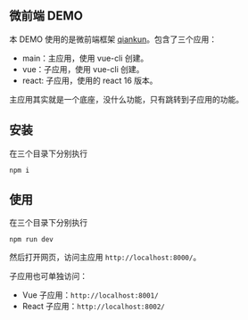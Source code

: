 ## 微前端 DEMO
本 DEMO 使用的是微前端框架 [qiankun](https://qiankun.umijs.org/zh/guide)。包含了三个应用：
* main：主应用，使用 vue-cli 创建。
* vue：子应用，使用 vue-cli 创建。
* react: 子应用，使用的 react 16 版本。

主应用其实就是一个底座，没什么功能，只有跳转到子应用的功能。
## 安装
在三个目录下分别执行
```
npm i
```
## 使用
在三个目录下分别执行
```
npm run dev
```
然后打开网页，访问主应用 `http://localhost:8000/`。

子应用也可单独访问：
* Vue 子应用：`http://localhost:8001/`
* React 子应用：`http://localhost:8002/`

